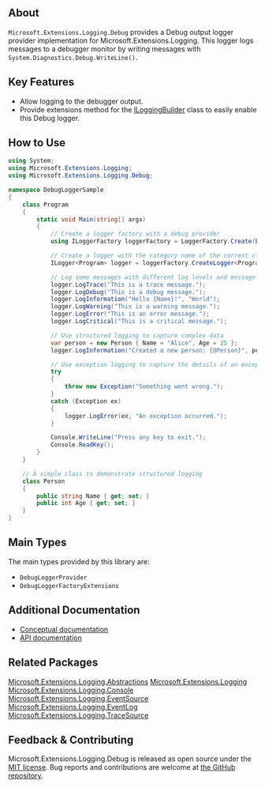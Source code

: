 ## About

<!-- A description of the package and where one can find more documentation -->
`Microsoft.Extensions.Logging.Debug` provides a Debug output logger provider implementation for Microsoft.Extensions.Logging. This logger logs messages to a debugger monitor by writing messages with `System.Diagnostics.Debug.WriteLine()`.

## Key Features

<!-- The key features of this package -->

* Allow logging to the debugger output.
* Provide extensions method for the [ILoggingBuilder](https://docs.microsoft.com/dotnet/api/microsoft.extensions.logging.iloggingbuilder) class to easily enable this Debug logger.

## How to Use

<!-- A compelling example on how to use this package with code, as well as any specific guidelines for when to use the package -->
```csharp
using System;
using Microsoft.Extensions.Logging;
using Microsoft.Extensions.Logging.Debug;

namespace DebugLoggerSample
{
    class Program
    {
        static void Main(string[] args)
        {
            // Create a logger factory with a debug provider
            using ILoggerFactory loggerFactory = LoggerFactory.Create(builder => builder.AddDebug());

            // Create a logger with the category name of the current class
            ILogger<Program> logger = loggerFactory.CreateLogger<Program>();

            // Log some messages with different log levels and message templates
            logger.LogTrace("This is a trace message.");
            logger.LogDebug("This is a debug message.");
            logger.LogInformation("Hello {Name}!", "World");
            logger.LogWarning("This is a warning message.");
            logger.LogError("This is an error message.");
            logger.LogCritical("This is a critical message.");

            // Use structured logging to capture complex data
            var person = new Person { Name = "Alice", Age = 25 };
            logger.LogInformation("Created a new person: {@Person}", person);

            // Use exception logging to capture the details of an exception
            try
            {
                throw new Exception("Something went wrong.");
            }
            catch (Exception ex)
            {
                logger.LogError(ex, "An exception occurred.");
            }

            Console.WriteLine("Press any key to exit.");
            Console.ReadKey();
        }
    }

    // A simple class to demonstrate structured logging
    class Person
    {
        public string Name { get; set; }
        public int Age { get; set; }
    }
}

```

## Main Types

<!-- The main types provided in this library -->

The main types provided by this library are:

* `DebugLoggerProvider`
* `DebugLoggerFactoryExtensions`

## Additional Documentation

<!-- Links to further documentation. Remove conceptual documentation if not available for the library. -->

* [Conceptual documentation](https://learn.microsoft.com/dotnet/core/extensions/logging)
* [API documentation](https://learn.microsoft.com/dotnet/api/microsoft.extensions.logging)

## Related Packages
[Microsoft.Extensions.Logging.Abstractions](https://www.nuget.org/packages/Microsoft.Extensions.Logging.Abstractions)
[Microsoft.Extensions.Logging](https://www.nuget.org/packages/Microsoft.Extensions.Logging)
[Microsoft.Extensions.Logging.Console](https://www.nuget.org/packages/Microsoft.Extensions.Logging.Console)
[Microsoft.Extensions.Logging.EventSource](https://www.nuget.org/packages/Microsoft.Extensions.Logging.EventSource)
[Microsoft.Extensions.Logging.EventLog](https://www.nuget.org/packages/Microsoft.Extensions.Logging.EventLog)
[Microsoft.Extensions.Logging.TraceSource](https://www.nuget.org/packages/Microsoft.Extensions.Logging.TraceSource)

<!-- The related packages associated with this package -->

## Feedback & Contributing

<!-- How to provide feedback on this package and contribute to it -->

Microsoft.Extensions.Logging.Debug is released as open source under the [MIT license](https://licenses.nuget.org/MIT). Bug reports and contributions are welcome at [the GitHub repository](https://github.com/dotnet/runtime).